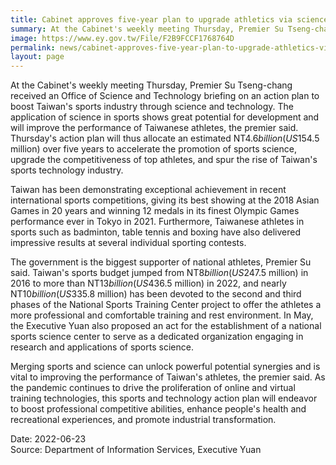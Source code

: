 ```yaml
---
title: Cabinet approves five-year plan to upgrade athletics via science and technology
summary: At the Cabinet's weekly meeting Thursday, Premier Su Tseng-chang received an Office of Science and Technology briefing on an action plan to boost Taiwan's sports industry through science and technology.
image: https://www.ey.gov.tw/File/F2B9FCCF1768764D
permalink: news/cabinet-approves-five-year-plan-to-upgrade-athletics-via-science-and-technology/
layout: page
---
```

At the Cabinet's weekly meeting Thursday, Premier Su Tseng-chang received an Office of Science and Technology briefing on an action plan to boost Taiwan's sports industry through science and technology. The application of science in sports shows great potential for development and will improve the performance of Taiwanese athletes, the premier said. Thursday's action plan will thus allocate an estimated NT$4.6 billion (US$154.5 million) over five years to accelerate the promotion of sports science, upgrade the competitiveness of top athletes, and spur the rise of Taiwan's sports technology industry.

Taiwan has been demonstrating exceptional achievement in recent international sports competitions, giving its best showing at the 2018 Asian Games in 20 years and winning 12 medals in its finest Olympic Games performance ever in Tokyo in 2021. Furthermore, Taiwanese athletes in sports such as badminton, table tennis and boxing have also delivered impressive results at several individual sporting contests.

The government is the biggest supporter of national athletes, Premier Su said. Taiwan's sports budget jumped from NT$8 billion (US$247.5 million) in 2016 to more than NT$13 billion (US$436.5 million) in 2022, and nearly NT$10 billion (US$335.8 million) has been devoted to the second and third phases of the National Sports Training Center project to offer the athletes a more professional and comfortable training and rest environment. In May, the Executive Yuan also proposed an act for the establishment of a national sports science center to serve as a dedicated organization engaging in research and applications of sports science.

Merging sports and science can unlock powerful potential synergies and is vital to improving the performance of Taiwan's athletes, the premier said. As the pandemic continues to drive the proliferation of online and virtual training technologies, this sports and technology action plan will endeavor to boost professional competitive abilities, enhance people's health and recreational experiences, and promote industrial transformation.

Date: 2022-06-23
<br/>
Source: Department of Information Services, Executive Yuan
